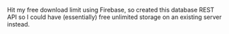Hit my free download limit using Firebase, so created this database REST API so I could have (essentially) free unlimited storage on an existing server instead.
